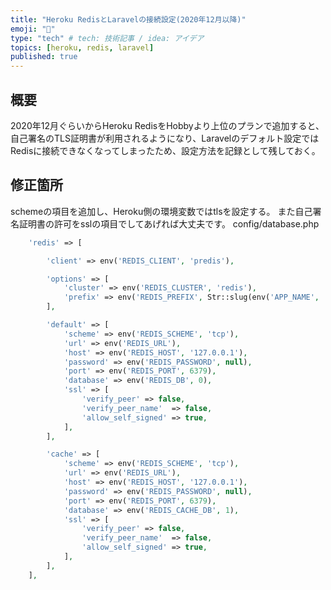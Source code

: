 ```yaml
---
title: "Heroku RedisとLaravelの接続設定(2020年12月以降)"
emoji: "🐣"
type: "tech" # tech: 技術記事 / idea: アイデア
topics: [heroku, redis, laravel]
published: true
---
```


## 概要
2020年12月ぐらいからHeroku RedisをHobbyより上位のプランで追加すると、
自己署名のTLS証明書が利用されるようになり、Laravelのデフォルト設定ではRedisに接続できなくなってしまったため、設定方法を記録として残しておく。

## 修正箇所
schemeの項目を追加し、Heroku側の環境変数ではtlsを設定する。
また自己署名証明書の許可をsslの項目でしてあげれば大丈夫です。
config/database.php
```php
    'redis' => [

        'client' => env('REDIS_CLIENT', 'predis'),

        'options' => [
            'cluster' => env('REDIS_CLUSTER', 'redis'),
            'prefix' => env('REDIS_PREFIX', Str::slug(env('APP_NAME', 'laravel'), '_').'_database_'),
        ],

        'default' => [
            'scheme' => env('REDIS_SCHEME', 'tcp'),
            'url' => env('REDIS_URL'),
            'host' => env('REDIS_HOST', '127.0.0.1'),
            'password' => env('REDIS_PASSWORD', null),
            'port' => env('REDIS_PORT', 6379),
            'database' => env('REDIS_DB', 0),
            'ssl' => [
                'verify_peer' => false,
                'verify_peer_name'  => false,
                'allow_self_signed' => true,
            ],
        ],

        'cache' => [
            'scheme' => env('REDIS_SCHEME', 'tcp'),
            'url' => env('REDIS_URL'),
            'host' => env('REDIS_HOST', '127.0.0.1'),
            'password' => env('REDIS_PASSWORD', null),
            'port' => env('REDIS_PORT', 6379),
            'database' => env('REDIS_CACHE_DB', 1),
            'ssl' => [
                'verify_peer' => false,
                'verify_peer_name'  => false,
                'allow_self_signed' => true,
            ],
        ],
    ],
```
